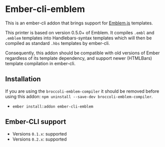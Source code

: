 # Ember-cli-emblem

This is an ember-cli addon that brings support for
[Emblem.js](http://emblemjs.com) templates.

This printer is based on version 0.5.0+ of Emblem. It compiles `.embl`
and `.emblem` templates into Handlebars-syntax templates which will then
be compiled as standard `.hbs` templates by ember-cli.

Consequently, this addon should be compatible with old versions of Ember
regardless of its template dependency, and support newer (HTMLBars)
template compilation in ember-cli.

## Installation

If you are using the `broccoli-emblem-compiler` it should be removed
before using this addon: `npm uninstall --save-dev broccoli-emblem-compiler`.

* `ember install:addon ember-cli-emblem`


## Ember-CLI support

  * Versions `0.1.x`: supported
  * Versions `0.2.x`: supported


